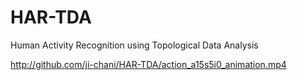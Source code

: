# HAR-TDA
Human Activity Recognition using Topological Data Analysis

http://github.com/ji-chani/HAR-TDA/action_a15s5i0_animation.mp4
